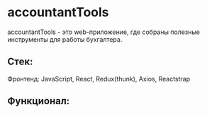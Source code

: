 # accountantTools

accountantTools - это web-приложение, где собраны полезные инструменты для работы бухгалтера.

## Стек:

Фронтенд: JavaScript, React, Redux(thunk), Axios, Reactstrap

## Функционал:

